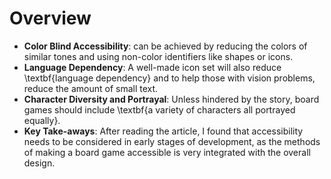 # Overview

- **Color Blind Accessibility**: can be achieved by reducing the colors of
  similar tones and using non-color identifiers like shapes or icons.
- **Language Dependency**: A well-made icon set will also reduce
  \textbf{language dependency} and to help those with vision problems, reduce
  the amount of small text.
- **Character Diversity and Portrayal**: Unless hindered by the story, board
  games should include \textbf{a variety of characters all portrayed equally}.
- **Key Take-aways**: After reading the article, I found that accessibility
  needs to be considered in early stages of development, as the methods of
  making a board game accessible is very integrated with the overall design.
